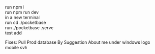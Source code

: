 run npm i <br>
run npm run dev <br>
in a new terminal <br>
run cd ./pocketbase <br>
run ./pocketbase .serve <br>
test add<br>

Fixes:
Pull Prod database
By Suggestion
About me under windows logo
mobile svh
